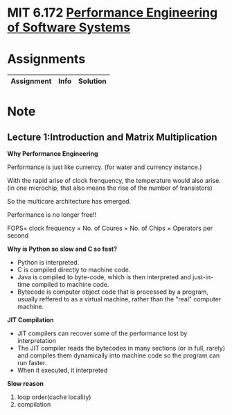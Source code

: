 # MIT 6.172 [Performance Engineering of Software Systems](https://ocw.mit.edu/courses/electrical-engineering-and-computer-science/6-172-performance-engineering-of-software-systems-fall-2018/)

# Assignments

Assignment|Info|Solution
--:|--:|--:



# Note

## Lecture 1:Introduction and Matrix Multiplication

**Why Performance Engineering**

Performance is just like currency. (for water and currency instance.)


With the rapid arise of clock frenquency, the temperature  would also arise.(in one microchip, that also means the rise of the number of transistors)

So the multicore architecture has emerged.

Performance is no longer free!!

FOPS= clock frequency $\times$ No. of Coures $\times$ No. of Chips $\times$ Operators per second

**Why is Python so slow and C so fast?**

* Python is interpreted.
* C is compiled directly to machine code.
* Java is compiled to byte-code, which is then interpreted and just-in-time compiled to machine code.
* Bytecode is computer object code that is processed by a program, usually reffered to as a virtual machine, rather than the "real" computer machine.

**JIT Compilation**

* JIT compilers can recover some of the performance lost by interpretation
* The JIT compiler reads the bytecodes in many sections (or in full, rarely) and compiles them dynamically into machine code so the program can run faster. 
* When it executed, it interpreted

**Slow reason**

1. loop order(cache locality)
2. compilation
